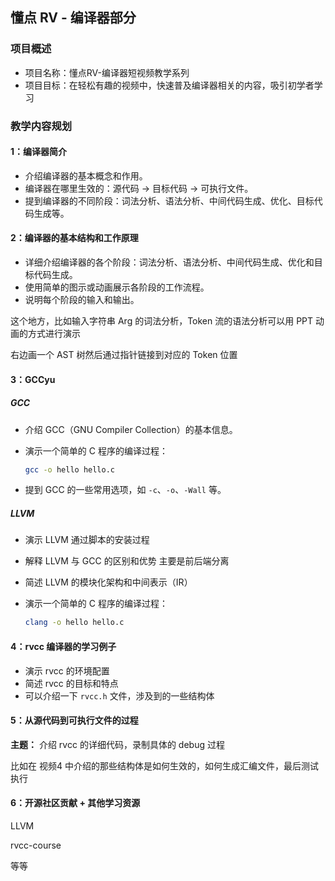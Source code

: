 ## 懂点 RV - 编译器部分

### 项目概述

- 项目名称：懂点RV-编译器短视频教学系列
- 项目目标：在轻松有趣的视频中，快速普及编译器相关的内容，吸引初学者学习



### 教学内容规划

#### 1：编译器简介

- 介绍编译器的基本概念和作用。
- 编译器在哪里生效的：源代码 -> 目标代码 -> 可执行文件。
- 提到编译器的不同阶段：词法分析、语法分析、中间代码生成、优化、目标代码生成等。



#### 2：编译器的基本结构和工作原理

- 详细介绍编译器的各个阶段：词法分析、语法分析、中间代码生成、优化和目标代码生成。
- 使用简单的图示或动画展示各阶段的工作流程。
- 说明每个阶段的输入和输出。

这个地方，比如输入字符串 Arg 的词法分析，Token 流的语法分析可以用 PPT 动画的方式进行演示

右边画一个 AST 树然后通过指针链接到对应的 Token 位置



#### 3：GCCyu

##### GCC

- 介绍 GCC（GNU Compiler Collection）的基本信息。

- 演示一个简单的 C 程序的编译过程：
  ```bash
  gcc -o hello hello.c
  ```
  
- 提到 GCC 的一些常用选项，如 `-c`、`-o`、`-Wall` 等。



##### LLVM

- 演示 LLVM 通过脚本的安装过程

- 解释 LLVM 与 GCC 的区别和优势    主要是前后端分离

- 简述 LLVM 的模块化架构和中间表示（IR）

- 演示一个简单的 C 程序的编译过程：
  ```bash
  clang -o hello hello.c
  ```
  
  

#### 4：rvcc 编译器的学习例子

- 演示 rvcc 的环境配置
- 简述 rvcc 的目标和特点
- 可以介绍一下 `rvcc.h` 文件，涉及到的一些结构体



#### 5：从源代码到可执行文件的过程

**主题：** 介绍 rvcc 的详细代码，录制具体的 debug 过程

比如在 视频4 中介绍的那些结构体是如何生效的，如何生成汇编文件，最后测试执行



#### 6：开源社区贡献  + 其他学习资源

LLVM

rvcc-course

等等